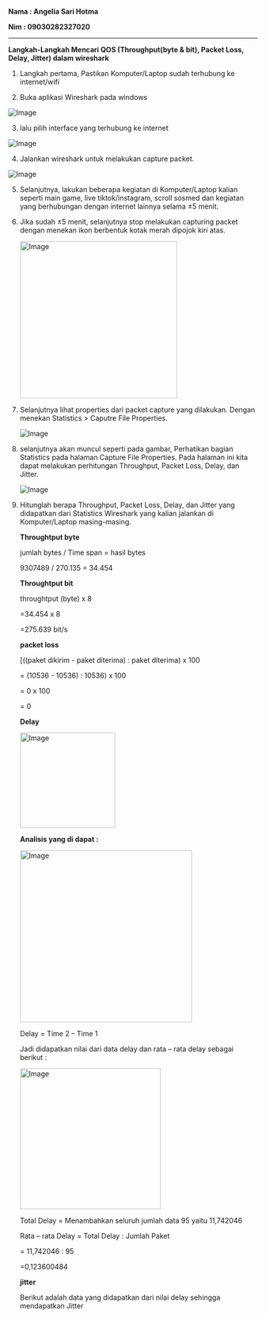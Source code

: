 **Nama    : Angelia Sari Hotma**

**Nim     : 09030282327020**

---


**Langkah-Langkah Mencari QOS (Throughput(byte & bit), Packet Loss, Delay, Jitter) dalam wireshark**

1. Langkah pertama, Pastikan Komputer/Laptop sudah terhubung ke internet/wifi
   
2. Buka aplikasi Wireshark pada windows

  ![Image](https://github.com/user-attachments/assets/7842762e-8663-488d-96fb-4803b9d47f8d)

3. lalu pilih interface yang terhubung ke internet

  ![Image](https://github.com/user-attachments/assets/3e97147f-f481-4d2b-ae62-2c6506e68d20) 

4. Jalankan wireshark untuk melakukan capture packet.

  ![Image](https://github.com/user-attachments/assets/041eb426-e086-46ff-b256-3cff96d5c44f)

5. Selanjutnya, lakukan beberapa kegiatan di Komputer/Laptop kalian seperti main game, live tiktok/instagram, scroll sosmed dan kegiatan yang berhubungan dengan internet        lainnya selama ±5 menit.
   
6. Jika sudah ±5 menit, selanjutnya stop melakukan capturing packet dengan menekan ikon berbentuk kotak merah dipojok kiri atas.

   <img width="317" alt="Image" src="https://github.com/user-attachments/assets/b9b3329e-33ed-4adc-a50c-0baabc900c8a" />

7. Selanjutnya lihat properties dari packet capture yang dilakukan. Dengan menekan Statistics > Caputre File Properties.

   ![Image](https://github.com/user-attachments/assets/55898ffc-1f88-47c4-b1e7-2d79976e7736)

8. selanjutnya akan muncul seperti pada gambar, Perhatikan bagian Statistics pada halaman Capture File Properties. Pada halaman ini 
   kita dapat melakukan perhitungan Throughput, Packet Loss, Delay, dan Jitter.

   ![Image](https://github.com/user-attachments/assets/87e7bcd8-bb84-4f8f-96e5-3553341cd61e)

9. Hitunglah berapa Throughput, Packet Loss, Delay, dan Jitter yang didapatkan dari Statistics Wireshark yang kalian jalankan di Komputer/Laptop masing-masing.

    **Throughtput byte**
   
    jumlah bytes / Time span = hasil bytes
   
    9307489 / 270.135 = 34.454

    **Throughtput bit**

    throughtput (byte) x 8
   
    =34.454 x 8
   
    =275.639 bit/s

   **packet loss**
   
   [((paket dikirim - paket diterima) : paket diterima) x 100
   
   = (10536 - 10536) : 10536) x 100
   
   = 0 x 100
   
   = 0

   **Delay**
   
   <img width="192" alt="Image" src="https://github.com/user-attachments/assets/52f4c2dd-6a4e-4a88-928c-d78138d6f4dc" />

   **Analisis yang di dapat :**
   

   <img width="347" alt="Image" src="https://github.com/user-attachments/assets/60f0bc29-306c-4cd4-bdf3-9963d1208132" />

   Delay = Time 2 – Time 1
   
   Jadi didapatkan nilai dari data delay dan rata – rata delay sebagai berikut :

   <img width="284" alt="Image" src="https://github.com/user-attachments/assets/26aa1693-9428-43af-be23-6f78a46d2715" />

   Total Delay = Menambahkan seluruh jumlah data 95 yaitu 11,742046

   
   
   Rata – rata Delay = Total Delay : Jumlah Paket

   = 11,742046 : 95

   =0,123600484

   **jitter**

   Berikut adalah data yang didapatkan dari nilai delay sehingga mendapatkan Jitter

   

   

   

   



    
   



    






   
